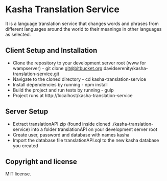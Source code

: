 # Kasha Translation Service
It is a language translation service that changes words and phrases from different languages around the world to their meanings in other languages as selected.

## Client Setup and Installation
- Clone the repository to your development server root (www for wampserver) - git clone git@bitbucket.org:davidserenity/kasha-translation-service.git
- Navigate to the cloned directory - cd kasha-translation-service
- Install dependencies by running - npm install
- Build the project and run tests by running - gulp
- Project runs at http://localhost/kasha-translation-service

## Server Setup
- Extract translationAPI.zip (found inside cloned ./kasha-translation-service) into a folder translationAPI on your development server root
- Create user, password and database with names kasha
- Import the database file translationAPI.sql to the new kasha database you created


## Copyright and license
MIT license.